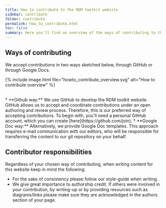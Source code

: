 ```yaml
---
title: How to contribute to the RDM toolkit website
sidebar: contribute
folder: contribute
permalink: how_to_contribute.html
toc: false
summary: Here you'll find an overview of the ways of contributing to this website. Depending on your chosen way, please follow the links on the left, where you'll find step-by-step instructions.  
---
```



## Ways of contributing 

We accept contributions in two ways sketched below, through GitHub or through Google Docs.
 
{% include image.html file="howto_contribute_overview.svg" alt="How to contribute overview" %}

<br/>
* **Github way:** We use GitHub to develop the RDM toolkit website. GitHub allows us to accept and coordinate contributions under an open authoring and review process. Therefore, this is our preferred way of accepting contributions. To begin with, you'll need a personal GitHub account, which you can create [here](https://github.com/join).   
* **Google Doc way:** Alternatively, we provide Google Doc templates. This approach requires e-mail communication with our editors, who will be responsible for transferring the content to our git repository on your behalf.

## Contributor responsibilities

Regardless of your chosen way of contributing, when writing content for this website keep in mind the following:

* For the sake of consistency please follow our style-guide when writing.
* We give great importance to authorship credit. If others were involved in your contribution, by writing-up or by providing resources such as diagrams/links please make sure they are acknowledged in the authors section of your page.
